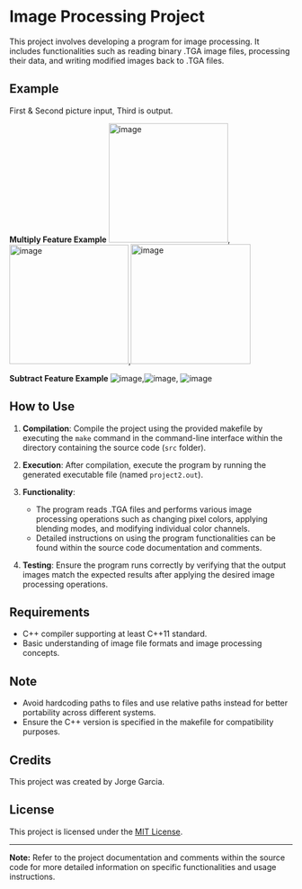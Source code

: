 # Image Processing Project

This project involves developing a program for image processing. It includes functionalities such as reading binary .TGA image files, processing their data, and writing modified images back to .TGA files. 

## Example

First & Second picture input, Third is output.

**Multiply Feature Example**
<img width="212" alt="image" src="https://github.com/Poiixen/Image-Processing/assets/120151400/016d8700-927b-4c17-9404-d2a6ee657aa1">, <img width="212" alt="image" src="https://github.com/Poiixen/Image-Processing/assets/120151400/324e791c-c843-4c88-a9a7-b171976f6725">,<img width="213" alt="image" src="https://github.com/Poiixen/Image-Processing/assets/120151400/23033dcf-4953-48ce-8b38-0f157e37cad9">

**Subtract Feature Example**
![image](https://github.com/Poiixen/Image-Processing/assets/120151400/81ea416f-53a3-4571-b3cc-4ab4bd742384),![image](https://github.com/Poiixen/Image-Processing/assets/120151400/c0c3f4be-7b07-4eb3-8ba6-97ad274dc91a), ![image](https://github.com/Poiixen/Image-Processing/assets/120151400/631cd53a-60e9-458b-bca9-bd37f8ace8ca)




## How to Use

1. **Compilation**: Compile the project using the provided makefile by executing the `make` command in the command-line interface within the directory containing the source code (`src` folder).
   
2. **Execution**: After compilation, execute the program by running the generated executable file (named `project2.out`).

3. **Functionality**:
   - The program reads .TGA files and performs various image processing operations such as changing pixel colors, applying blending modes, and modifying individual color channels.
   - Detailed instructions on using the program functionalities can be found within the source code documentation and comments.

4. **Testing**: Ensure the program runs correctly by verifying that the output images match the expected results after applying the desired image processing operations.

## Requirements

- C++ compiler supporting at least C++11 standard.
- Basic understanding of image file formats and image processing concepts.

## Note

- Avoid hardcoding paths to files and use relative paths instead for better portability across different systems.
- Ensure the C++ version is specified in the makefile for compatibility purposes.

## Credits

This project was created by Jorge Garcia.

## License

This project is licensed under the [MIT License](LICENSE).

---

**Note:** Refer to the project documentation and comments within the source code for more detailed information on specific functionalities and usage instructions.


